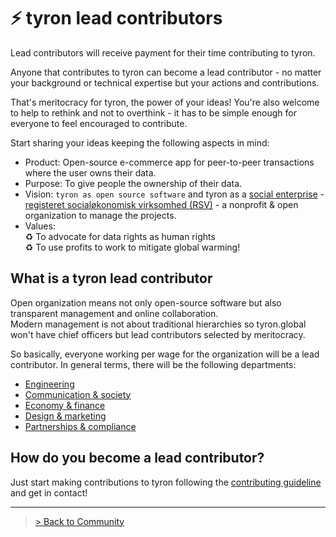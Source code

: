 # :zap: tyron lead contributors
Lead contributors will receive payment for their time contributing to tyron. 

Anyone that contributes to tyron can become a lead contributor - no matter your background or technical expertise but your actions and contributions. 

That's meritocracy for tyron, the power of your ideas! You're also welcome to help to rethink and not to overthink - it has to be simple enough for everyone to feel encouraged to contribute.

Start sharing your ideas keeping the following aspects in mind:
- Product: Open-source e-commerce app for peer-to-peer transactions where the user owns their data.  
- Purpose: To give people the ownership of their data.
- Vision: ```tyron as open source software``` and tyron as a [social enterprise](https://www.investopedia.com/terms/s/social-enterprise.asp) - [registeret socialøkonomisk virksomhed (RSV)](/partnerships&compliance/files/incorporation.md) - a nonprofit & open organization to manage the projects.
- Values:  
:recycle: To advocate for data rights as human rights  
:recycle: To use profits to work to mitigate global warming!

## What is a tyron lead contributor
Open organization means not only open-source software but also transparent management and online collaboration.  
Modern management is not about traditional hierarchies so tyron.global won't have chief officers but lead contributors selected by meritocracy.

So basically, everyone working per wage for the organization will be a lead contributor. In general terms, there will be the following departments:
- [Engineering](/community/contributors/engineering.md)
- [Communication & society](/community/contributors/communication&society.md)
- [Economy & finance](/community/contributors/economy&finance.md)
- [Design & marketing](/community/contributors/design&marketing.md)
- [Partnerships & compliance](/community/contributors/partnerships&compliance.md)

## How do you become a lead contributor?
Just start making contributions to tyron following the [contributing guideline](/CONTRIBUTING.md) and get in contact!

---

> <a href="/community"> > Back to Community </a>
